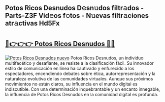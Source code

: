 ## Potos Ricos Desnudos D𝚎sn𝚞dos filtr𝚊dos - Parts-Z3F Vid𝚎os f𝚘tos - N𝚞evas filtr𝚊ciones atr𝚊ctivas Hd5Fx

# <h2><a href="http://mb9c1n8.tromn.icu/?c=Potos+Ricos+Desnudos">🔗👉👉👉 Potos Ricos Desnudos 🔗🔗</a></h2>

[![Potos Ricos Desnudos nuevo](https://i.imgur.com/pEAQMta.gif)](http://mb9c1n8.tromn.icu/?c=Potos+Ricos+Desnudos)
Potos Ricos Desnudos, un individuo multifacético y desafiante, se resiste a la clasificación fácil. Su innovador estilo de comunicación en línea ha cautivado y enfurecido a los espectadores, encendiendo debates sobre ética, autorrepresentación y la naturaleza evolutiva de las comunidades virtuales. Aunque sus próximos movimientos no están claros, su influencia en el mundo digital es indiscutible. Con una determinación inquebrantable y un encanto innegable, la influencia de Potos Ricos Desnudos en la comunidad digital es profunda.
